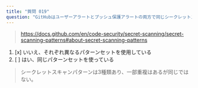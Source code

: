 ```yaml
---
title: "質問 019"
question: "GitHubはユーザーアラートとプッシュ保護アラートの両方で同じシークレットスキャンパターンを使っていますか？"
---
```



> https://docs.github.com/en/code-security/secret-scanning/secret-scanning-patterns#about-secret-scanning-patterns
1. [x] いいえ、それぞれ異なるパターンセットを使用している
1. [ ] はい、同じパターンセットを使っている
> シークレットスキャンパターンは3種類あり、一部重複はあるが同じではない。